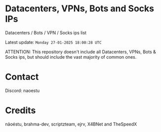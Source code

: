 # Datacenters, VPNs, Bots and Socks IPs
 
Datacenters / Bots / VPN / Socks ips list

Latest update: `Monday 27-01-2025 18:00:28 UTC` 

ATTENTION: This repository doesn't include all Datacenters, VPNs, Bots & Socks ips, 
but should include the vast majority of common ones.

# Contact
Discord: naoestu

# Credits
nãoéstu, brahma-dev, scriptzteam, ejrv, X4BNet and TheSpeedX
